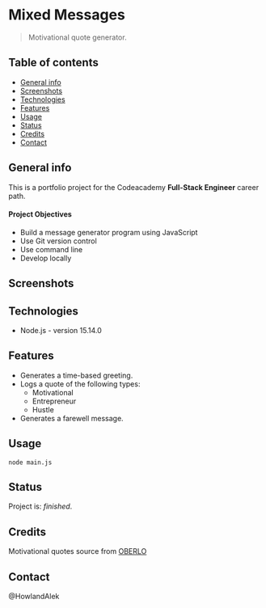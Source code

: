 # Mixed Messages

> Motivational quote generator.

## Table of contents

- [General info](#general-info)
- [Screenshots](#screenshots)
- [Technologies](#technologies)
- [Features](#features)
- [Usage](#usage)
- [Status](#status)
- [Credits](#inspiration)
- [Contact](#contact)

## General info

This is a portfolio project for the Codeacademy **Full-Stack Engineer** career path.

#### Project Objectives

- Build a message generator program using JavaScript
- Use Git version control
- Use command line
- Develop locally

## Screenshots

## Technologies

- Node.js - version 15.14.0

## Features

- Generates a time-based greeting.
- Logs a quote of the following types:
  - Motivational
  - Entrepreneur
  - Hustle
- Generates a farewell message.

## Usage

`node main.js`

## Status

Project is: _finished_.

## Credits

Motivational quotes source from [OBERLO](https://www.oberlo.com/blog/motivational-quotes)

## Contact

@HowlandAlek
